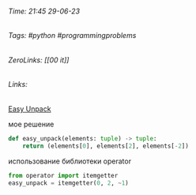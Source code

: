 ###### Time: 21:45  29-06-23  
###### Tags: #python #programmingproblems 
###### ZeroLinks: [[00 it]]
###### Links: 

[Easy Unpack](https://py.checkio.org/ru/mission/easy-unpack/)

мое решение
```python
def easy_unpack(elements: tuple) -> tuple:
    return (elements[0], elements[2], elements[-2])
```

использование библиотеки operator

```python
from operator import itemgetter
easy_unpack = itemgetter(0, 2, ~1)
```